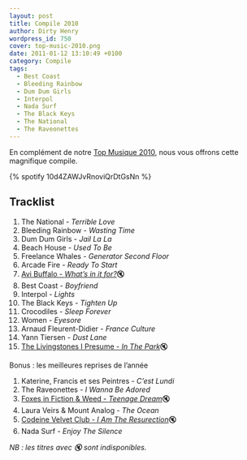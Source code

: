 ```yaml
---
layout: post
title: Compile 2010
author: Dirty Henry
wordpress_id: 750
cover: top-music-2010.png
date: 2011-01-12 13:10:49 +0100
category: Compile
tags:
  - Best Coast
  - Bleeding Rainbow
  - Dum Dum Girls
  - Interpol
  - Nada Surf
  - The Black Keys
  - The National
  - The Raveonettes
---
```


En complément de notre [Top Musique 2010][i2], nous vous offrons cette
magnifique compile.

{% spotify 10d4ZAWJvRnoviQrDtGsNn %}

## Tracklist

1. The National - _Terrible Love_
1. Bleeding Rainbow - _Wasting Time_
1. Dum Dum Girls - _Jail La La_
1. Beach House - _Used To Be_
1. Freelance Whales - _Generator Second Floor_
1. Arcade Fire - _Ready To Start_
1. [Avi Buffalo - _What’s in it for?_][1]🔇
1. Best Coast - _Boyfriend_
1. Interpol - _Lights_
1. The Black Keys - _Tighten Up_
1. Crocodiles - _Sleep Forever_
1. Women - _Eyesore_
1. Arnaud Fleurent-Didier - _France Culture_
1. Yann Tiersen - _Dust Lane_
1. [The Livingstones I Presume - _In The Park_][2]🔇

Bonus : les meilleures reprises de l’année

1. Katerine, Francis et ses Peintres - _C’est Lundi_
1. The Raveonettes - _I Wanna Be Adored_
1. [Foxes in Fiction & Weed - _Teenage Dream_][3]🔇
1. Laura Veirs & Mount Analog - _The Ocean_
1. [Codeine Velvet Club - _I Am The Resurection_][i1]🔇
1. Nada Surf - _Enjoy The Silence_

_NB : les titres avec 🔇 sont indisponibles._

[i1]: https://www.deadrooster.org/codeine-velvet-club-i-am-the-resurrection/
[i2]: https://www.deadrooster.org/top-musique-2010/
[1]: https://vimeo.com/37097592
[2]: https://thelivingstonesipresume.bandcamp.com/track/in-the-park
[3]: https://youtu.be/y_a5w12_Wkc
